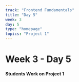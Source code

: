 ```yaml
---
track: "Frontend Fundamentals"
title: "Day 5"
week: 3
day: 5
type: "homepage"
topics: "Project 1"
---
```



# Week 3 - Day 5

#### Students Work on Project 1
